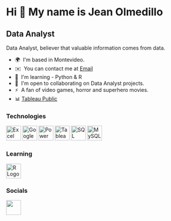 Hi 👋 My name is Jean Olmedillo
===============================

Data Analyst
------------

Data Analyst, believer that valuable information comes from data.

* 🌍  I'm based in Montevideo.
* ✉️  You can contact me at [Email](mailto:jeanolmedillo@outlook.com)
* 🧠  I'm learning - Python & R
* 🤝  I'm open to collaborating on Data Analyst projects.
* ⚡  A fan of video games, horror and superhero movies.
* 📊  [Tableau Public](https://public.tableau.com/app/profile/jeanolmedillo)

### Technologies

<p align="left">
<img src = "https://user-images.githubusercontent.com/78714438/185477230-35d88297-8468-4098-adc9-be23b5f10f5a.svg" width = 40px heigth = 40px alt = "Excel Logo" title = "Excel">
<img src = "https://user-images.githubusercontent.com/78714438/185485499-9289be08-b6f1-444b-bcdf-e43e7bc01fec.svg" width = 40px heigth = 40px alt = "Google Sheet Logo" title = "Google Sheet">
<img src = "https://user-images.githubusercontent.com/78714438/185477857-65ec93d8-5bcb-4f6a-941e-ddb5ac30b318.svg" width = 40px heigth = 40px alt = "Power Bi Logo" title = "Power BI">
<img src = "https://user-images.githubusercontent.com/78714438/185478048-0da2380f-4d54-4164-b1bb-05ff0abdeb9b.svg" width = 40px heigth = 40px alt = "Tableau Logo" title = "Tableau">
<img src = "https://user-images.githubusercontent.com/78714438/185521614-932f07f0-eeb6-4d80-b2c5-764453a3647a.svg" width = 40px heigth = 40px alt = "SQL Server Logo" title = "SQL Server">
<img src = "https://user-images.githubusercontent.com/78714438/186014971-964e41e9-764e-47a2-a6f2-f4e99d2394b0.svg" width = 40px heigth = 40px alt = "MySQL Logo" title = "Git">
</p>





### Learning

<p align="left">
<img src = "https://user-images.githubusercontent.com/78714438/185481621-8c784799-365d-4c1f-a467-d02632b8572a.svg" width = 40px heigth = 40px alt = "R Logo" title = "R">
</p>

### Socials

<p align="left"> 
<a href="https://www.linkedin.com/in/jeanolmedillo/" target="_blank" rel="noreferrer"><img src="https://user-images.githubusercontent.com/78714438/185482011-a4e74434-058d-4353-80ef-e281ca2f6754.svg" width="40" height="40"/></a>
</p>



